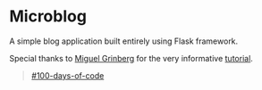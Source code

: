 # Microblog

A simple blog application built entirely using Flask framework.

Special thanks to [Miguel Grinberg](https://github.com/miguelgrinberg) for
the very informative [tutorial](https://blog.miguelgrinberg.com/post/the-flask-mega-tutorial-part-i-hello-world).

>[\#100-days-of-code](https://github.com/RonCollins-MM/100-days-of-code/blob/master/log.md)

